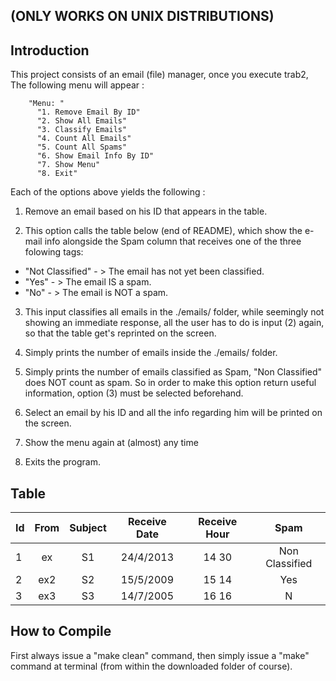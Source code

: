 (ONLY WORKS ON UNIX DISTRIBUTIONS)
------

Introduction
--------
This project consists of an email (file) manager, once you execute trab2,
The following menu will appear :

		"Menu: " 
		  "1. Remove Email By ID"	
		  "2. Show All Emails"		
		  "3. Classify Emails"		
		  "4. Count All Emails"		
		  "5. Count All Spams"		
		  "6. Show Email Info By ID"	
		  "7. Show Menu"		
		  "8. Exit"			

Each of the options above yields the following :

1. Remove an email based on his ID that appears in the table.

2. This option calls the table below (end of README), which show the e-mail info alongside the Spam column that receives one of the three folowing tags:

  * "Not Classified" - > The email has not yet been classified.
  * "Yes" - > The email IS a spam.
  * "No" - > The email is NOT a spam.
 
3. This input classifies all emails in the ./emails/ folder, while seemingly not showing an 
immediate response, all the user has to do is input (2) again, so that the table get's reprinted on the screen.

4. Simply prints the number of emails inside the ./emails/ folder.

5. Simply prints the number of emails classified as Spam, "Non Classified" does NOT count as spam. So in order to
make this option return useful information, option (3) must be selected beforehand.

6. Select an email by his ID and all the info regarding him will be printed on the screen.

7. Show the menu again at (almost) any time

8. Exits the program.

Table
----------


| Id    | From   | Subject | Receive Date | Receive Hour | Spam |
| :----- |:------:| :-------:|:--------------:|:--------------:|:------:|
| 1     | ex	 | S1 	   |   24/4/2013  |  14 30     |    Non Classified  |
| 2     | ex2    | S2 	   |   15/5/2009  |   15 14    |   Yes  	    |
| 3 	| ex3    | S3 	   |   14/7/2005  |     16 16  |   N	            |


How to Compile
----------------

First always issue a "make clean" command, then simply issue a "make" command at terminal (from within the downloaded folder of course).
